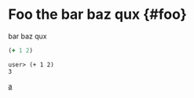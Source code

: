 # Foo the bar baz qux {#foo}

bar baz qux

```clj {#ex1 .bar .baz .qux .clj-code}
(+ 1 2)
```

```clj/session {#ex2}
user> (+ 1 2)
3
```

[a](foo)